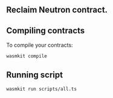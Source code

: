 ## Reclaim Neutron contract.

## Compiling contracts

To compile your contracts: 
```bash
wasmkit compile
```

## Running script

```bash
wasmkit run scripts/all.ts
```


